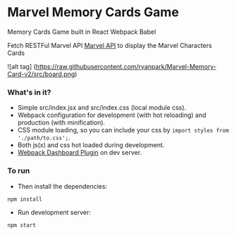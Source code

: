 # Marvel Memory Cards Game

Memory Cards Game built in React Webpack Babel 

Fetch RESTFul Marvel API [Marvel API](https://developer.marvel.com) to display the Marvel Characters Cards

![alt tag] (https://raw.githubusercontent.com/ryanpark/Marvel-Memory-Card-v2/src/board.png)


### What's in it?

* Simple src/index.jsx and src/index.css (local module css).
* Webpack configuration for development (with hot reloading) and production (with minification).
* CSS module loading, so you can include your css by ```import styles from './path/to.css';```.
* Both js(x) and css hot loaded during development.
* [Webpack Dashboard Plugin](https://github.com/FormidableLabs/webpack-dashboard) on dev server.

### To run


* Then install the dependencies:

```
npm install
```

* Run development server:

```
npm start
```

